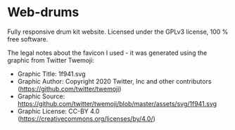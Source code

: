 # Web-drums 
Fully responsive drum kit website. 
Licensed under the GPLv3 license, 100 % free software. 

The legal notes about the favicon I used - it was generated using the graphic from Twitter Twemoji:
- Graphic Title: 1f941.svg
- Graphic Author: Copyright 2020 Twitter, Inc and other contributors (https://github.com/twitter/twemoji)
- Graphic Source: https://github.com/twitter/twemoji/blob/master/assets/svg/1f941.svg
- Graphic License: CC-BY 4.0 (https://creativecommons.org/licenses/by/4.0/)
